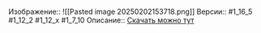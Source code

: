 Изображение:: ![[Pasted image 20250202153718.png]]
Версии:: #1_16_5 #1_12_2 #1_12_x #1_7_10
Описание:: [Скачать можно тут](https://minecraft-inside.ru/mods/20685-custom-npcs.html)
